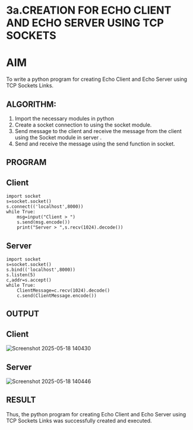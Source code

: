 # 3a.CREATION FOR ECHO CLIENT AND ECHO SERVER USING TCP SOCKETS
# AIM
To write a python program for creating Echo Client and Echo Server using TCP
Sockets Links.
## ALGORITHM:
1. Import the necessary modules in python
2. Create a socket connection to using the socket module.
3. Send message to the client and receive the message from the client using the Socket module in
 server .
4. Send and receive the message using the send function in socket.
## PROGRAM
## Client
```
import socket 
s=socket.socket() 
s.connect(('localhost',8000)) 
while True: 
    msg=input("Client > ") 
    s.send(msg.encode()) 
    print("Server > ",s.recv(1024).decode())
```
## Server
```
import socket 
s=socket.socket() 
s.bind(('localhost',8000)) 
s.listen(5) 
c,addr=s.accept() 
while True: 
    ClientMessage=c.recv(1024).decode() 
    c.send(ClientMessage.encode())
```
## OUTPUT
## Client
![Screenshot 2025-05-18 140430](https://github.com/user-attachments/assets/fe1884f8-a779-4133-8d37-03073dfddb93)

## Server
![Screenshot 2025-05-18 140446](https://github.com/user-attachments/assets/c53d402f-5724-439a-959e-62fed778aee2)

## RESULT
Thus, the python program for creating Echo Client and Echo Server using TCP Sockets Links 
was successfully created and executed.
